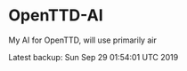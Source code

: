 # OpenTTD-AI
My AI for OpenTTD, will use primarily air

Latest backup: Sun Sep 29 01:54:01 UTC 2019

